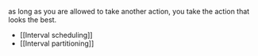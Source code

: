 as long as you are allowed to take another action, you take the action that looks the best.


- [[Interval scheduling]]
- [[Interval partitioning]]



